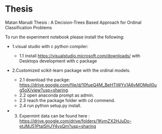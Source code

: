 # Thesis
Matan Marudi Thesis : A Decision-Trees Based Approach for Ordinal Classification Problems

To run the experiment notebook please install the following: 
- 1.visual studio with c python compiler:
  - 1.1 install https://visualstudio.microsoft.com/downloads/ with Desktops development with c package 

- 2.Customized scikit-learn package with the ordinal models.  
  - 2.1 download the packge:  https://drive.google.com/file/d/10fueQ4M_BeHTiWYx1A6vMOMplI0ug5oX/view?usp=sharing. 
  - 2.2 open anaconda prompt as admin.  
  - 2.3 reach the package folder with cd commend.  
  - 2.4 run python setup.py install. 
  
- 3. Expermint data can be found here :  https://drive.google.com/drive/folders/1KvmZX2HJuDo-etJMJ51PtalSHJY4ysQm?usp=sharing

